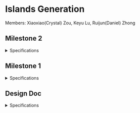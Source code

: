 # Islands Generation

Members: Xiaoxiao(Crystal) Zou, Keyu Lu, Ruijun(Daniel) Zhong

## Milestone 2
<details>
  <summary> Specifications </summary>
  
  ## Milestone 2 Progress Report
  ![](https://github.com/Cryszzz/final-project/blob/main/images/Milestone2_Render1.jpg)

### Integration and Optimization

The second milestone in our project marked significant progress, building on the foundational work accomplished in Milestone 1. Our focus was on merging the individual elements - the island, the cloud, and the island map - into a cohesive and visually stunning environment. 

Key developments included the procedural generation of islands based on the map created in Milestone 1. This step was crucial in bringing a sense of realism and diversity to the island shapes and formations. The clouds, were also procedurally generated, adding an additional layer of depth and realism to the environment. We also modified the cloud density and incorporating lighting effects to enhance the visual impact.

However, we encountered a challenge with Houdini's long loading times, likely due to the complexity of our objects. To address this, we made the tough decision to remove certain elements, such as vines and grass on the islands, to facilitate smoother rendering. This optimization was necessary to maintain the project's momentum and ensure that we could effectively integrate and render the merged elements. We will try to tackle this limitation in for the final project presentation.

### Exploration and Planning for Advanced Features

In addition to the integration work, we explored additional features to enrich our environment. We looked into Houdini plugins for Unity, which could potentially offer new avenues for integrating our procedural elements into a more interactive platform. Furthermore, we are planning to incorporate a bird flocking Unity asset into our current procedural island setup. This addition is expected to add a dynamic and lifelike element to our islands, enhancing the overall immersive experience.

### Reflection and Future Directions

This milestone was not only about technical advancement but also about learning to balance ambition with feasibility. The removal of certain elements, while a compromise, taught us the importance of flexibility and adaptability in complex projects. As we move forward, our focus will be on polishing these integrated elements and ensuring seamless functionality within Unity for our final demonstration.

Our journey continues with the shared goal of creating a visually captivating procedural island environment and we are excited to see how our project evolves in the next phase.
  
  </details>

## Milestone 1

<details>
  <summary> Specifications </summary>
  
  ## Island Object Generation (Crystal Zou)
  ### Objective:
  The primary goal of Milestone 1 was to craft a realistic and visually captivating island environment in Houdini. This involved a series of intricate procedures aimed at simulating natural terrain and elements.
  Below is the rendered image of the island with vines: 
  ![Milestone1 Island with vines](https://github.com/Cryszzz/final-project/blob/main/images/Island%20Houdini.png)
  
  ### Implementation:
  The journey began with the creation of the main island. Here, I employed node point jitter to shape the terrain, followed by a refinement of node displays for enhanced visualization. To bring the main island to fruition, I employed a color gradient, utilizing it to drive mesh displacement, thereby laying down a foundation for the subsequent stages.

  The process then moved to the construction of a Druid Stone Circle, a task that allowed me to delve into the Houdini boolean tools. These tools facilitated complex operations including carving and merging geometries. The placement of the stones was achieved through the strategic use of a copy stamp node, pivotal for imparting a randomized yet coherent appearance to each stone. This phase included the arrangement of stones in a grid circle pattern, crafting a basic stone box shape, and applying boolean operations. The process was further refined by subdividing nodes, adjusting transform modes, adding surface noise, and incorporating elements of randomness to infuse the circle with a touch of authenticity and depth.

  Next, I focused on crafting a small stone wall that would gracefully trace along a curve.The key step in this process was the alignment of the normals with the curve, ensuring a natural flow and contouring of the wall. I achieved the desired randomization through the strategic use of a Group Expression node, complemented by a series of adjustments in the viewport, curve type modifications, segment length fine-tuning, jitter settings optimization, and precise definition of curve tangents. The culmination of these efforts was a stone wall that was not only randomized in its placement but also perfectly attuned to the island's topography.

  The final task in this milestone was the creation of vines. Initially, I experimented with a scatter node and a foreach loop, seeking a method that offered precise control and intricate detailing. However, encountering challenges with this approach, I transitioned to a hair simulation method, which proved to be a more effective and efficient solution. This successful implementation, however, is not the end of the journey. I am committed to revisiting and refining the initial foreach loop method, aiming to further perfect this technique in future project iterations for more realistic effect.

  ## Cloud Simulation (Keyu Lu)
  ### Objective:
  The primary objective of this milestone was to develop a dynamic cloud simulation that realistically mimics the movement, merging, and interaction of clouds in a natural environment.
  
  ### Approach and Technologies Used:
  To achieve this, I employed  Houdini metaball to simulate the dynamic behavior of clouds. This method allowed for the creation of clouds that not only move fluidly but also interact with each other in a natural way, such as merging or bouncing off each other.
  
  ### Fine-Tuning Details:
  **Mountain Noise Integration**: To add a touch of realism, I incorporated mountain noise node. This addition helps in simulating how clouds interact with mountainous terrain, effectively changing their shape and movement patterns.
  **Cloud Noise Enhancement**: To further refine the cloud's appearance, I added Houdini cloud noise. This ensures that each cloud has a unique, lifelike texture, enhancing the overall visual appeal.
  
  ### Demonstration and Insights:
  To showcase the results of this milestone, a demo video is provided below. The video highlights the dynamic cloud simulation in action, showcasing the realistic movement and interactions of the clouds. It offers a glimpse into the intricate details and the level of realism achieved through the combination of metaballs, noise algorithms, and Houdini's advanced capabilities.

  **Click on the Image below to checkout the demo video, or [watch it here](https://vimeo.com/884540553):** 
  [![Cloud Simulation Demo](https://github.com/Cryszzz/final-project/blob/main/566%20Milestone%201%20Cloud.jpeg)](https://vimeo.com/884540553)

  # Island Map Generation (Ruijun(Daniel) Zhong)
  ### Objective:
  The objective is to create a randomly generated map with unique island shapes and sizes, utilizing the wave function collapse method. The core concept is to generate a map pattern where each island's characteristics are determined by the underlying pattern.
  ![](./images/milestone1_demo_daniel2.png)
  ![](./images/milestone1_demo_daniel3.png)
  ### implementation:
  To begin, I crafted a pattern texture in Photoshop, meticulously arranging pixels to simulate a distinct pattern. This custom pattern serves as the foundation for the map generation process. The map generation leverages the wave function collapse node, which uses the created pattern as a base to spawn a diverse range of island shapes and sizes using following information & algorithm:
  * Area Calculation: The area of the grid cell is determined.
  * Radius Computation: Using the area, the radius for a torus that fits this area is calculated.
  * Center Positioning: The center of the grid cell is computed by averaging the positions of the cell's points.
  * Island Spawn: Create new primitives from the second input and position to the center. Calculate the size and characteristics based on grid area and radius.
  ![](./images/milestone1_demo_daniel.png)
  ![](./images/milestone1_demo_daniel1.png)

</details>

## Design Doc

<details>
  <summary> Specifications </summary>
  
  ## Introduction:

  Our project is motivated by the grandeur and ever-changing nature of landscapes, particularly those shaped by the elemental forces of nature such as islands. By procedurally generating islands, we aim to encapsulate the beauty of randomness and the complexity of natural phenomena. 

  ## Goal:

  We intend to achieve a robust procedural island generator system that is dynamic, visually appealing, and varied. Our system will not only generate islands but also simulate accompanying environmental elements like clouds, wave patterns, and ecological aspects like birds. This system could serve as a powerful tool for game development, film, and environmental simulation.

  ## Inspiration/reference: 

  We are inspired by the procedural generation techniques used in game development, such as those seen in "No Man's Sky" and "Minecraft," as well as the rich, complex simulations found in film CGI. We wish that we can create this realistic and visually stunning environment for our audiences. 

  ![](./images/image0.png)
  ![](./images/image1.png)
  ![](./images/image2.png)

  ## Features:
  - Cloud simulation
  - Floating + Animated islands
  - Lighting Effect 
  - Advanced features
      - Port it to Unity for rendering
      - Birds flying around islands
      - Waterfall and lakes on islands

  ## Timeline:

  - Milestone 1 (11/15 7 days): 
      - Main Features working individually on houdini
      - cloud (Keyu)
      - island (Crystal)
      - map (Daniel)
  - Milestone 2 (11/27 12 days):
      - Merge three main features on houdini (Crystal)
      - Lighting effect (Keyu)
      - Birds implmentation in Unity (Daniel)
  - Milestone 3 (12/5 8 days):
      - Polish (Together)
      - Merge everything in Unity for demo (Together)
  ## Techniques:

  We will do our islands generations on Houdini 
  - Map Generation:
    - Wave Function Collapse(Labs WFC Initalize Grid in Houdini)
  - Individual Island Generation:
    - Vines (hair simulation)
    - Water/ Waterfall(fluid particle simulation)
  - Cloud:
    - VBD node 
  - Birds:
    - Flocking system 
    - birds animation

</details>

